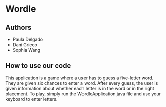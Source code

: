 # Wordle

## Authors

* Paula Delgado
* Dani Grieco 
* Sophia Wang 

## How to use our code
This application is a game where a user has to guess a five-letter word. They are given six chances
to enter a word. After every guess, the user is given information about whether each letter is 
in the word or in the right placement. To play, simply run the WordleApplication.java file and use
your keyboard to enter letters. 